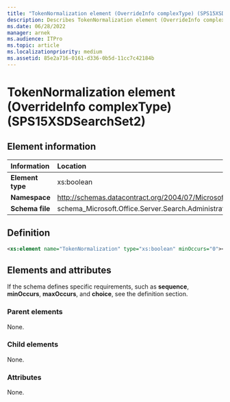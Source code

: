 ```yaml
---
title: "TokenNormalization element (OverrideInfo complexType) (SPS15XSDSearchSet2)"
description: Describes TokenNormalization element (OverrideInfo complexType) (SPS15XSDSearchSet2) and includes information on elements and attributes.
ms.date: 06/28/2022
manager: arnek
ms.audience: ITPro
ms.topic: article
ms.localizationpriority: medium
ms.assetid: 85e2a716-0161-d336-0b5d-11cc7c42184b
---
```


# TokenNormalization element (OverrideInfo complexType) (SPS15XSDSearchSet2)

## Element information

|   Information    |                                       Location                                        |
| :--------------- | :------------------------------------------------------------------------------------ |
| **Element type** | xs:boolean                                                                            |
| **Namespace**    | http://schemas.datacontract.org/2004/07/Microsoft.Office.Server.Search.Administration |
| **Schema file**  | schema_Microsoft.Office.Server.Search.Administration.xsd                              |

## Definition

```xml
<xs:element name="TokenNormalization" type="xs:boolean" minOccurs="0"></xs:element>
```

## Elements and attributes

If the schema defines specific requirements, such as **sequence**, **minOccurs**, **maxOccurs**, and **choice**, see the definition section.

### Parent elements

None.

### Child elements

None.

### Attributes

None.

